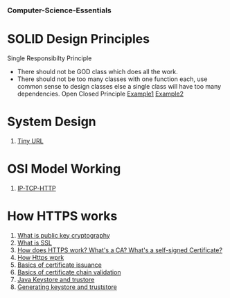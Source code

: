 ### Computer-Science-Essentials
# SOLID Design Principles
Single Responsibilty Principle
* There should not be GOD class which does all the work.
* There should not be too many classes with one function each, use common sense to design classes else a single class will have too many dependencies. 
Open Closed Principle
 [Example1](https://www.baeldung.com/java-open-closed-principle)
 [Example2](https://springframework.guru/principles-of-object-oriented-design/open-closed-principle/)

# System Design
1. [Tiny URL](https://nlogn.in/designing-a-realtime-scalable-url-shortening-service-like-tiny-url/)

# OSI Model Working
1. [IP-TCP-HTTP](https://www.objc.io/issues/10-syncing-data/ip-tcp-http/)

# How HTTPS works
1. [What is public key cryptography](https://www.cloudflare.com/learning/ssl/how-does-public-key-encryption-work/)
2. [What is SSL](https://www.cloudflare.com/learning/ssl/what-is-ssl/)
3. [How does HTTPS work? What's a CA? What's a self-signed Certificate?](https://www.youtube.com/watch?v=T4Df5_cojAs)
4. [How Https wprk](https://howhttps.works/)
5. [Basics of certificate issuance](https://www.youtube.com/watch?v=L1GkEnftoRQ&list=PLDp2gaPHHZK-mnKi3Zy_-hRjqLHh5PaAv&index=3)
6. [Basics of certificate chain validation](https://www.youtube.com/watch?v=lLw0dICMA_Y&list=PLDp2gaPHHZK-mnKi3Zy_-hRjqLHh5PaAv&index=4)
7. [Java Keystore and trustore](https://docs.oracle.com/cd/E19509-01/820-3503/ggffo/index.html)
8. [Generating keystore and truststore](https://docs.oracle.com/cd/E19509-01/820-3503/6nf1il6er/index.html) 

